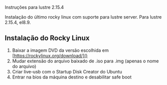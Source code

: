 Instruções para lustre 2.15.4

Instalação do último rocky linux com suporte para lustre server.
Para lustre 2.15.4, el8.9.

## Instalação do Rocky Linux
1. Baixar a imagem DVD da versão escolhida em [https://rockylinux.org/download/]()
2. Mudar extensão do arquivo baixado de .iso para .img (apenas o nome do arquivo)
3. Criar live-usb com o Startup Disk Creator do Ubuntu
4. Entrar na bios da máquina destino e desabilitar safe boot
